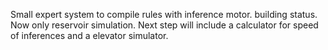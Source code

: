 Small expert system to compile rules with inference motor. building status.
Now only  reservoir simulation.
Next step will include a calculator for speed of inferences and a elevator simulator.
